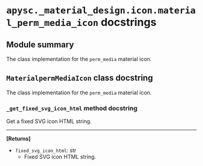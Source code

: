 # `apysc._material_design.icon.material_perm_media_icon` docstrings

## Module summary

The class implementation for the `perm_media` material icon.

## `MaterialpermMediaIcon` class docstring

The class implementation for the `perm_media` material icon.

### `_get_fixed_svg_icon_html` method docstring

Get a fixed SVG icon HTML string.<hr>

**[Returns]**

- `fixed_svg_icon_html`: str
  - Fixed SVG icon HTML string.
